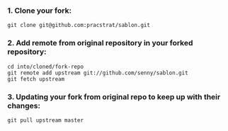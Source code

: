 ### 1. Clone your fork:

    git clone git@github.com:pracstrat/sablon.git

### 2. Add remote from original repository in your forked repository:

    cd into/cloned/fork-repo
    git remote add upstream git://github.com/senny/sablon.git
    git fetch upstream

### 3. Updating your fork from original repo to keep up with their changes:

    git pull upstream master
